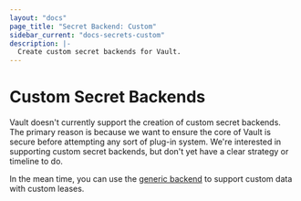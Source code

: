 ```yaml
---
layout: "docs"
page_title: "Secret Backend: Custom"
sidebar_current: "docs-secrets-custom"
description: |-
  Create custom secret backends for Vault.
---
```


# Custom Secret Backends

Vault doesn't currently support the creation of custom secret backends.
The primary reason is because we want to ensure the core of Vault is
secure before attempting any sort of plug-in system. We're interested
in supporting custom secret backends, but don't yet have a clear strategy
or timeline to do.

In the mean time, you can use the
[generic backend](/docs/secrets/generic/index.html) to support custom
data with custom leases.
